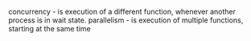 concurrency - is execution of a different function, whenever another process is in wait state.
parallelism - is execution of multiple functions, starting at the same time